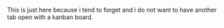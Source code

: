 This is just here because i tend to forget and i do not want to have another tab open with a kanban board.